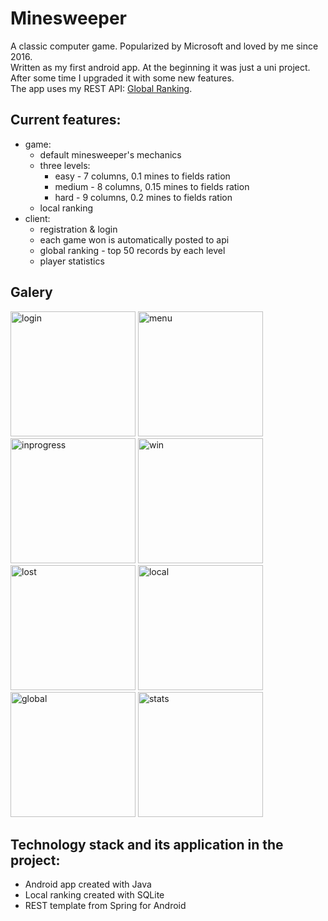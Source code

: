 # Minesweeper
A classic computer game. Popularized by Microsoft and loved by me since 2016.  
Written as my first android app. At the beginning it was just a uni project.  
After some time I upgraded it with some new features.  
The app uses my REST API: [Global Ranking](https://github.com/slawomirbuczek/Minesweeper-ranking).

## Current features:
* game:
  * default minesweeper's mechanics
  * three levels:
    * easy - 7 columns, 0.1 mines to fields ration
    * medium - 8 columns, 0.15 mines to fields ration
    * hard - 9 columns, 0.2 mines to fields ration
  * local ranking
* client:
  * registration & login
  * each game won is automatically posted to api
  * global ranking - top 50 records by each level
  * player statistics

## Galery
<img src="https://user-images.githubusercontent.com/75256359/111480945-c6e5de00-8732-11eb-847b-80c016c4de43.jpg" alt="login" width="200"/> <img src="https://user-images.githubusercontent.com/75256359/111480768-9dc54d80-8732-11eb-84b7-339717a8fd04.jpg" alt="menu" width="200"/> <img src="https://user-images.githubusercontent.com/75256359/111480844-b170b400-8732-11eb-9002-2f92ddc60a6d.jpg" alt="inprogress" width="200"/> <img src="https://user-images.githubusercontent.com/75256359/111480888-bc2b4900-8732-11eb-81a4-debd49cc9d1a.jpg" alt="win" width="200"/> <img src="https://user-images.githubusercontent.com/75256359/111481681-7de25980-8733-11eb-84a0-2ec5cd38df9b.jpg" alt="lost" width="200"/> <img src="https://user-images.githubusercontent.com/75256359/111480989-d1a07300-8732-11eb-83fc-28c8a1a01f11.jpg" alt="local" width="200"/> <img src="https://user-images.githubusercontent.com/75256359/111481022-d9f8ae00-8732-11eb-82ba-d48ae2e56676.jpg" alt="global" width="200"/> <img src="https://user-images.githubusercontent.com/75256359/111481945-bc781400-8733-11eb-80ff-2d98823a23ca.jpg" alt="stats" width="200"/>


## Technology stack and its application in the project:
  * Android app created with Java
  * Local ranking created with SQLite
  * REST template from Spring for Android
